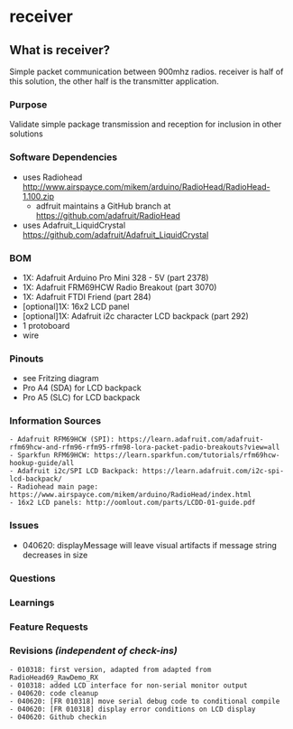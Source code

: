 # receiver
## What is receiver? 
Simple packet communication between 900mhz radios. receiver is half of this solution, the other half is the transmitter application.

### Purpose
Validate simple package transmission and reception for inclusion in other solutions

### Software Dependencies
  - uses Radiohead http://www.airspayce.com/mikem/arduino/RadioHead/RadioHead-1.100.zip
    - adfruit maintains a GitHub branch at https://github.com/adafruit/RadioHead
  - uses Adafruit_LiquidCrystal https://github.com/adafruit/Adafruit_LiquidCrystal

### BOM
  - 1X: Adafruit Arduino Pro Mini 328 - 5V (part 2378) 
  - 1X: Adafruit FRM69HCW Radio Breakout (part 3070)
  - 1X: Adafruit FTDI Friend (part 284)
  - [optional]1X: 16x2 LCD panel
  - [optional]1X: Adafruit i2c character LCD backpack (part 292)
  - 1 protoboard
  - wire

### Pinouts
  - see Fritzing diagram
  - Pro A4 (SDA) for LCD backpack
  - Pro A5 (SLC) for LCD backpack

### Information Sources
    - Adafruit RFM69HCW (SPI): https://learn.adafruit.com/adafruit-rfm69hcw-and-rfm96-rfm95-rfm98-lora-packet-padio-breakouts?view=all
    - Sparkfun RFM69HCW: https://learn.sparkfun.com/tutorials/rfm69hcw-hookup-guide/all
    - Adafruit i2c/SPI LCD Backpack: https://learn.adafruit.com/i2c-spi-lcd-backpack/
    - Radiohead main page: https://www.airspayce.com/mikem/arduino/RadioHead/index.html
    - 16x2 LCD panels: http://oomlout.com/parts/LCDD-01-guide.pdf

### Issues
  - 040620: displayMessage will leave visual artifacts if message string decreases in size

### Questions


### Learnings

### Feature Requests

### Revisions *(independent of check-ins)*
    - 010318: first version, adapted from adapted from RadioHead69_RawDemo_RX
    - 010318: added LCD interface for non-serial monitor output
    - 040620: code cleanup
    - 040620: [FR 010318] move serial debug code to conditional compile
    - 040620: [FR 010318] display error conditions on LCD display
    - 040620: Github checkin